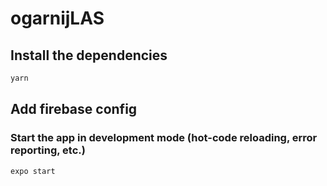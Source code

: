 # ogarnijLAS


## Install the dependencies
```bash
yarn
```

## Add firebase config


### Start the app in development mode (hot-code reloading, error reporting, etc.)
```bash
expo start
```

